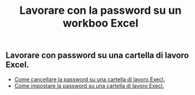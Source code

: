 ﻿---
title: Lavorare con la password su un workboo Excel
second_title: Aspose.Cells Cloud Documen
linktitle: Password
type: docs
url: /it/workbook/password/
keywords: Working with password an Excel workbook
description: Aspose.Cells Cloud REST API supporta il funzionamento con password su una cartella di lavoro Excel. L'SDK supporta tipi di linguaggi di sviluppo. Includono Android, C#, Go, Java, NodeJS, Perl, PHP, Python, Ruby e swift
weight: 100
kwords: Excel, Office Cloud, REST API, Foglio di calcolo, PDF, CSV, Json, Markdwon, Utilizzo della password su una cartella di lavoro Excel
---
## Lavorare con password su una cartella di lavoro Excel.

- [Come cancellare la password su una cartella di lavoro Execl.](/cells/it/workbook/password/clear/)
- [Come impostare la password su una cartella di lavoro Execl.](/cells/it//workbook/password/modify/)
